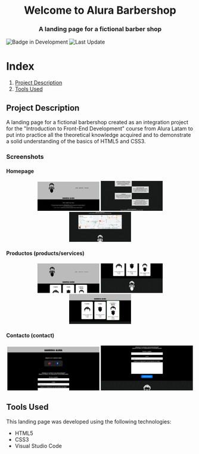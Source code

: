 <h1 align="center"> Welcome to Alura Barbershop </h1>
<h3 align="center"> A landing page for a fictional barber shop </h3>

![Badge in Development](https://img.shields.io/badge/Version-1.1-green) ![Last Update](https://img.shields.io/badge/Last%20update-03%2F08%2F2024-blue)

# Index

1. [Project Description](#project-description)
2. [Tools Used](#tools-used)

## Project Description

A landing page for a fictional barbershop created as an integration project for the "Introduction to Front-End Development" course from Alura Latam to put into practice all the 
theoretical knowledge acquired and to demonstrate a solid understanding of the basics of HTML5 and CSS3.

### Screenshots

#### Homepage

<p align="center">
  <img src="imgs/homepage1.png" alt="Homepage 1" width="33%">
  <img src="imgs/homepage2.png" alt="Homepage 2" width="33%">
  <img src="imgs/homepage3.png" alt="Homepage 3" width="33%">
</p>

#### Productos (products/services)

<p align="center">
  <img src="imgs/productos1.png" alt="Productos 1" width="33%">
  <img src="imgs/productos2.png" alt="Productos 2" width="33%">
  <img src="imgs/productos3.png" alt="Productos 3" width="33%">
</p>

#### Contacto (contact)

<p align="center">
  <img src="imgs/contacto1.png" alt="Productos 1" width="49%">
  <img src="imgs/contacto2.png" alt="Productos 2" width="49%">
</p>

## Tools Used

This landing page was developed using the following technologies:

* HTML5
* CSS3
* Visual Studio Code
